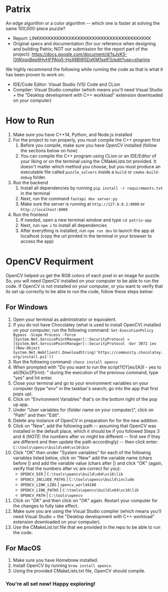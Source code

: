 # Patrix

An edge algorithm or a color algorithm -- which one is faster at solving the same 100,000-piece puzzle?

-   Report: LINKKKKKKKKKKKKKKKKKKKKKKKKKKKKKKKKKKKKKKK
-   Original specs and documentation (for our reference when designing and building Patrix; NOT our submission for the report part of the project): https://docs.google.com/document/d/1sJvK5-OlWxgxBep6HvHFPAjq5-HgX8BW5DxKM1seIF0/edit?usp=sharing

We highly recommend the following while running the code as that is what it has been proven to work on:

-   IDE/Code Editor: Visual Studio (VS) Code and CLion
-   Complier: Visual Studio complier (which means you'll need Visual Studio + the "Desktop development with C++ workload" extension downloaded on your computer)

# How to Run

1. Make sure you have C++14, Python, and Node.js installed
2. For the project to run properly, you must compile the C++ program first
    1. Before you compile, make sure you have OpenCV installed (follow the sections below on how)
    2. You can compile the C++ program using CLion or an IDE/Editor of your liking or on the terminal using the CMakeLists.txt provided. It doesn't matter which method you choose, but you must produce an executable file called `puzzle_solvers` inside a `build` or `cmake-build-debug` folder.
3. Run the backend
    1. Install all dependencies by running `pip install -r requirements.txt` in the terminal
    2. Next, run the command `fastapi dev server.py`
    3. Make sure the server is running at `http://127.0.0.1:8000` or `http://localhost:8000`
4. Run the frontend
    1. If needed, open a new terminal window and type `cd patrix-app`
    2. Next, run `npm i` to install all dependencies
    3. After everything is installed, run `npm run dev` to launch the app at localhost (copy the url printed in the terminal in your browser to access the app)

# OpenCV Requirment

OpenCV helped us get the RGB colors of each pixel in an image for puzzle. So, you will need OpenCV installed on your computer to be able to run the code. If OpenCV is not installed on your computer, or you want to verify that its set up correctly to be able to run the code, follow these steps below:

## For Windows

1. Open your terminal as administrator or equivalent.
2. If you do not have Chocolatey (what is used to install OpenCV) installed on your computer, run the following command: `Set-ExecutionPolicy Bypass -Scope Process -Force
   [System.Net.ServicePointManager]::SecurityProtocol = [System.Net.ServicePointManager]::SecurityProtocol -bor 3072
   iex ((New-Object System.Net.WebClient).DownloadString('https://community.chocolatey.org/install.ps1'))`
3. Run the following command: `choco install opencv`
4. When prompted with "Do you want to run the script?([Y]es/[A]ll - yes to all/[N]o/[P]rint): " during the execution of the previous command, type "yes" and hit enter.
5. Close your terminal and go to your environment variables on your computer (type "env" in the taskbar's search; go into the app that first pops up).
6. Click on "Environment Variables" that's on the bottom right of the pop up app.
7. Under "User variables for {folder name on your computer}", click on "Path" and then "Edit".
8. Delete any instance of OpenCV in preparation for for the new addition.
9. Click on "New", add the following path -- assuming that OpenCV was installed in the default place, which it should be if you followed Steps 3 and 4 (_NOTE_: the numbers after vc might be different -- first see if they are different and then update the path accordingly) -- then click enter: `C:\tools\opencv\build\x64\vc16\bin`
10. Click "OK" then under "System variables" for each of the following variables listed below, click on "New" add the variable name (chars before |) and add the variable value (chars after |) and click "OK" (again, verify that the numbers after vc are correct for you):
    - `OPENCV_DIR` | `C:\tools\opencv\build\x64\vc16\lib`
    - `OPENCV_INCLUDE_PATHS` | `C:\tools\opencv\build\include`
    - `OPENCV_LINK_LIBS` | `opencv_world4100`
    - `OPENCV_LINK_PATHS` | `C:\tools\opencv\build\x64\vc16\lib`
    - `OPENCV_PATH` | `C:\tools\opencv`
11. Click on "OK" and then click on "OK" again. Restart your computer for the changes to fully take effect.
12. Make sure you are using the Visual Studio complier (which means you'll need Visual Studio + the "Desktop development with C++ workload" extension downloaded on your computer).
13. Use the CMakeList.txt file that we provided in the repo to be able to run the code.

## For MacOS

1. Make sure you have Homebrew installed.
2. Install OpenCV by running `brew install opencv`.
3. Using the provided CMakeLists.txt file, OpenCV should compile.

### You're all set now! Happy exploring!
